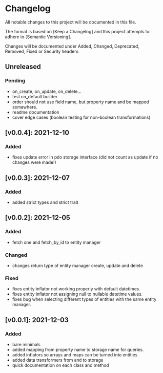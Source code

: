 # Changelog

All notable changes to this project will be documented in this file.

The format is based on [Keep a Changelog] and this project attempts to adhere to [Semantic Versioning].

Changes will be documented under Added, Changed, Deprecated, Removed, Fixed or Security headers.

## Unreleased
### Pending

- on_create, on_update, on_delete...
- test on_default builder
- order should not use field name, but property name and be mapped somewhere.
- readme documentation
- cover edge cases (boolean testing for non-boolean transformations)

## [v0.0.4]: 2021-12-10
### Added
- fixes update error in pdo storage interface (did not count as update if no changes were made!)

## [v0.0.3]: 2021-12-07
### Added
- added strict types and strict trait

## [v0.0.2]: 2021-12-05
### Added
- fetch one and fetch_by_id to entity manager

### Changed
- changes return type of entity manager create, update and delete

### Fixed
- fixes entity inflator not working properly with default datetimes.
- fixes entity inflator not assigning null to nullable datetime values.
- fixes bug when selecting different types of entities with the same entity manager.

## [v0.0.1]: 2021-12-03
### Added
- bare minimals
- added mapping from property name to storage name for queries.
- added inflators so arrays and maps can be turned into entities.
- added data transformers from and to storage
- quick documentation on each class and method
